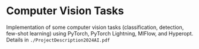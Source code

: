 # Computer Vision Tasks

Implementation of some computer vision tasks (classification, detection, few-shot learning) using PyTorch, PyTorch Lightning, MlFlow, and Hyperopt. Details in `./ProjectDescription2024AI.pdf`
